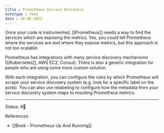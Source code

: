 ```yaml
---
title : Prometheus Service Discovery
notetype : feed
date : 28-06-2022
---
```


Once your code is instrumented, [[Prometheus]] needs a way to find the services which are exposing the metrics. Yes, you could tell Prometheus where the services are and where they expose metrics, but this approach is not too scalable.

Prometheus has integrations with many service discovery mechanisms ([[Kubernetes]], AWS EC2, Consul). There is also a generic integration for people who are using some more custom solution.

With each integration, you can configure the rules by which Prometheus will scrape your service discovery system (e.g. look for a specific label on the pods). You can also use relabeling to configure how the metadata from your service discovery system maps to resulting Prometheus metrics.


-----

Status: #🌱 

References:
- [[Book - Prometheus Up And Running]]
